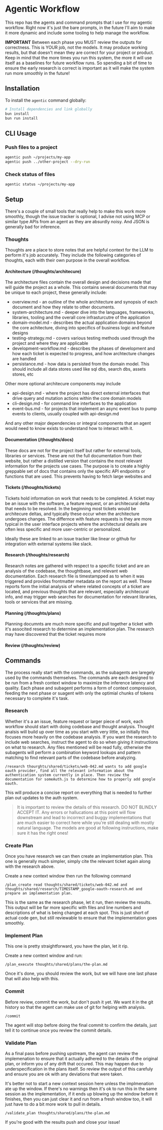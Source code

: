 # Agentic Workflow

This repo has the agents and command prompts that I use for my agentic workflow. Right now it's just the bare prompts, in the future I'll aim to make it more dynamic and include some tooling to help manage the workflow.

**IMPORTANT** Between each phase you MUST review the outputs for correctness. This is YOUR job, not the models. It may produce working results, but that doesn't mean they are correct for your project or product. Keep in mind that the more times you run this system, the more it will use itself as a baselines for future workflow runs. So spending a bit of time to ensure the early research is correct is important as it will make the system run more smoothly in the future!

## Installation

To install the `agentic` command globally:

```bash
# Install dependencies and link globally
bun install
bun run install
```

## CLI Usage

### Push files to a project
```bash
agentic push ~/projects/my-app
agentic push ../other-project --dry-run
```

### Check status of files
```bash
agentic status ~/projects/my-app
```

## Setup

There's a couple of small tools that really help to make this work more smoothly, though the issue tracker is optional, I advise not using MCP or similar type APIs from an agent as they are absurdly noisy. And JSON is generally bad for inference.

### Thoughts

Thoughts are a place to store notes that are helpful context for the LLM to perform it's job accurately. They include the following categories of thoughts, each with their own purpose in the overall workflow.

#### Architecture (/thoughts/architecure)

The architecture files contain the overall design and decisions made that will guide the project as a whole. This contains several documents that may be unique to each project, these generally include:
* overview.md - an outline of the whole architecture and synopsis of each document and how they relate to other documents.
* system-architecture.md - deeper dive into the languages, frameworks, libraries, tooling and the overall core infrasturcutre of the application
* domain-model.md - describes the actual application domains beyond the core achitecture, diving into specifics of business logic and feature designs
* testing-strategy.md - covers various testing methods used through the project and where they are applicable
* development-workflow.md - describes the phases of development and how each ticket is expected to progress, and how archtecture changes are handled
* persistance.md - how data is persisted from the domain model. This should include all data stores used like sql dbs, search dbs, assets stores, etc

Other more optional architecure components may include
* api-design.md - where the project has direct external interfaces that drive query and mutation actions within the core domain models
* cli-design.md - for command line interfaces to the application
* event-bus.md - for projects that implement an async event bus to pump events to clients, usually coupled with api-design.md

And any other major dependencies or integral components that an agent would need to know exists to understand how to interact with it.

#### Documentation (/thoughts/docs)

These docs are not for the project itself but rather for external tools, libraries or services. These are not the full documentation from their website, but rather a distilled version that contains the most relevant information for the projects use cases. The purpose is to create a highly greppable set of docs that contains only the specific API endpoints or functions that are used. This prevents having to fetch large websites and 

#### Tickets (/thoughts/tickets)

Tickets hold information on work that needs to be completed. A ticket may be an issue with the software, a feature request, or an architecural delta that needs to be resolved. In the beginning most tickets would be architecure deltas, and typically these occur when the architecture undergoes changes. The differnce with feature requests is they are more typical in the user interface projects where the architectural details are often less specific and more user-centric or personalized.

Ideally these are linked to an issue tracker like linear or github for integration with external systems like slack.

#### Research (/thoughts/research)

Research notes are gathered with respect to a specific ticket and are an analysis of the codebase, the thoughtbase, and relevant web documentation. Each research file is timestampped as to when it was triggered and provides frontmatter metadata on the report as well. These reports form the initial analysis of where related concepts of a ticket are located, and previous thoughts that are relevant, especially architecural info, and may trigger web searches for documentation for relevant libraries, tools or services that are missing.

#### Planning (/thoughts/plans)

Planning documnts are much more specific and pull together a ticket with it's associted research to determine an implementation plan. The research may have discovered that the ticket requires more

#### Review (/thoughts/review)

## Commands

The process really start with the commands, as the subagents are laregely used by the commands themselves. The commands are each designed to be run from a fresh context window to maximize the inference latency and quality. Each phase and subagent performs a form of context compression, feeding the next phase or suagent with only the optimial chunks of tokens necessary to complete it's task.

### Research

Whether it's a an issue, feature request or larger piece of work, each workflow should start with doing codebase and thought analysis. Thought analsis will build up over time as you start with very little, so initially this focuses more heavily on the codebase analysis. If you want the research to include web searches, instruct the agent to do so when giving it instructions on what to research. Any files mentioned will be read fully, otherwise the subagents will perform a combination keyword lookups and pattern matching to find relevant parts of the codebase before analyzing.

```
/research thourghts/shared/tickets/web-042.md wants to add google oauth provider, find all the relevant information about the authentication system currently in place. Then review the documentation for someAuth.js to determine how to properly add google oauth.
```

This will produce a concise report on everything that is needed to further plan out updates to the auth system.

> It is important to review the details of this research. DO NOT BLINDLY ACCEPT IT. Any errors or hallucations at this point will flow downstream and lead to incorrect and buggy implementations that are much easier to correct here while you're still dealing with mostly natural language. The models are good at following instructions, make sure it has the right ones!

### Create Plan

Once you have research we can then create an implementation plan. This one is generally much simpler, simply cite the relevant ticket again along with the research above.

Create a new context window then run the following command

```
/plan_create read thoughts/shared/tickets/web-042.md and thoughts/shared/research/TIMESTAMP_google-oauth-research.md and prepare an implementation plan.
```

This is the same as the research phase, let it run, then review the results. This output will be far more specific with files and line numbers and descriptions of what is being changed at each spot. This is just short of actual code gen, but still reviewable to ensure that the implementation goes smoothly.

### Implement Plan

This one is pretty straightforward, you have the plan, let it rip.

Create a new context window and run:

```
/plan_execute thoughts/shared/plans/the-plan.md
```

Once it's done, you should review the work, but we will have one last phase that will also help with this.


### Commit

Before review, commit the work, but don't push it yet. We want it in the git history so that the agent can make use of git for helping with analysis.

```
/commit
```

The agent will stop before doing the final commit to confirm the details, just tell it to continue once you review the commit details.

### Validate Plan

As a final pass before pushing upstream, the agent can review the implemenation to ensure that it actually adhered to the details of the original plan, or inform you of any drift that occured. This may happen due to underspecification in the plans itself. So review the output of this carefuly and ensure you are ok with any deviations that were taken.

It's better not to start a new context session here unless the implmenation ate up the window. If there's no warnings then it's ok to run this in the same session as the implementation, if it ends up blowing up the window before it finishes, then you can just clear it and run from a fresh window too, it will just have to do a bit more work to pull in details.

```
/validate_plan thoughts/shared/plans/the-plan.md
```

If you're good with the results push and close your issue!